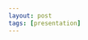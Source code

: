 ```yaml
---
layout: post
tags: [presentation]
---
```


<object data="{{ site.url }}{{ site.baseurl }}/4.19.21-Word2Vec.pdf" width="1000" height="1000" type="application/pdf"></object>

